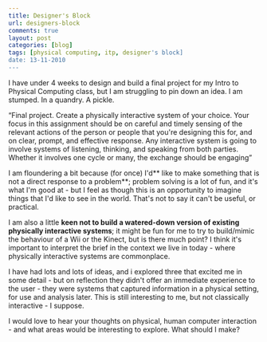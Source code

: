 ```yaml
---
title: Designer's Block
url: designers-block
comments: true
layout: post
categories: [blog]
tags: [physical computing, itp, designer's block]
date: 13-11-2010
---
```

<p class="intro">I have under 4 weeks to design and build a final project for my Intro to Physical Computing class, but I am struggling to pin down an idea. I am stumped. In a quandry. A pickle. </p>
<q>Final project. Create a physically interactive system of your choice. Your focus in this assignment should be on careful and timely sensing of the relevant actions of the person or people that you're designing this for, and on clear, prompt, and effective response. Any interactive system is going to involve systems of listening, thinking, and speaking from both parties. Whether it involves one cycle or many, the exchange should be engaging</q>

I am floundering a bit because (for once) I'd** like to make something that is not a direct response to a problem**; problem solving is a lot of fun, and it's what I'm good at - but I feel as though this is an opportunity to imagine things that I'd like to see in the world. That's not to say it can't be useful, or practical.

I am also a little **keen not to build a watered-down version of existing physically interactive systems**; it might be fun for me to try to build/mimic the behaviour of a Wii or the Kinect, but is there much point? I think it's important to interpret the brief in the context we live in today - where physically interactive systems are commonplace.

I have had lots and lots of ideas, and i explored three that excited me in some detail - but on reflection they didn't offer an immediate experience to the user - they were systems that captured information in a physical setting, for use and analysis later. This is still interesting to me, but not classically interactive - I suppose.

I would love to hear your thoughts on physical, human computer interaction - and what areas would be interesting to explore. What should I make?

